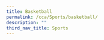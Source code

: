 ```yaml
---
title: Basketball
permalink: /cca/Sports/basketball/
description: ""
third_nav_title: Sports
---
```

